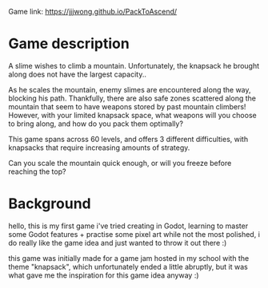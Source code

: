 Game link: https://jjjwong.github.io/PackToAscend/

Game description
==
A slime wishes to climb a mountain. Unfortunately, the knapsack he brought along does not have the largest capacity..

As he scales the mountain, enemy slimes are encountered along the way, blocking his path. Thankfully, there are also safe zones scattered along the mountain that seem to have weapons stored by past mountain climbers! However, with your limited knapsack space, what weapons will you choose to bring along, and how do you pack them optimally?

This game spans across 60 levels, and offers 3 different difficulties, with knapsacks that require increasing amounts of strategy.

Can you scale the mountain quick enough, or will you freeze before reaching the top?

Background
==
hello, this is my first game i've tried creating in Godot, learning to master some Godot features + practise some pixel art
while not the most polished, i do really like the game idea and just wanted to throw it out there :)

this game was initially made for a game jam hosted in my school with the theme "knapsack", which unfortunately ended a little abruptly, but it was what gave me the inspiration for this game idea anyway :)
